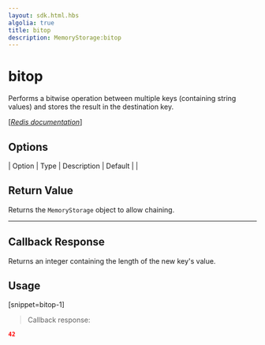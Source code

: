 ```yaml
---
layout: sdk.html.hbs
algolia: true
title: bitop
description: MemoryStorage:bitop
---
```


  

# bitop
Performs a bitwise operation between multiple keys (containing string values) and stores the result in the destination key.

[[_Redis documentation_]](https://redis.io/commands/bitop)


## Options

| Option | Type | Description | Default |
|
## Return Value

Returns the `MemoryStorage` object to allow chaining.

---

## Callback Response

Returns an integer containing the length of the new key's value.

## Usage

[snippet=bitop-1]
> Callback response:

```json
42
```
